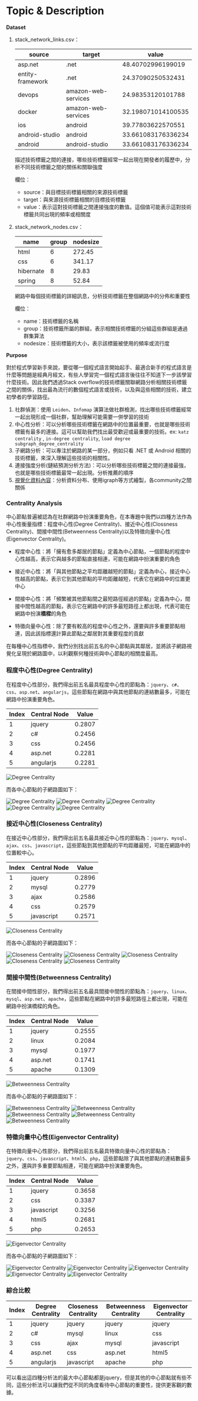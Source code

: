 # Topic & Description

**Dataset**

1. stack_network_links.csv：
    
    
    | source | target | value |
    | --- | --- | --- |
    | asp.net | .net | 48.40702996199019 |
    | entity-framework | .net | 24.37090250532431 |
    | devops | amazon-web-services | 24.98353120101788 |
    | docker | amazon-web-services | 32.198071014100535 |
    | ios | android | 39.77803622570551 |
    | android-studio | android | 33.661083176336234 |
    | android | android-studio | 33.661083176336234 |
    
    描述技術標籤之間的連接，哪些技術標籤經常一起出現在開發者的履歷中，分析不同技術標籤之間的關係和關聯強度
    
    欄位：
    
    - source：與目標技術標籤相關的來源技術標籤
    - target：與來源技術標籤相關的目標技術標籤
    - value：表示這對技術標籤之間連接強度的數值。這個值可能表示這對技術標籤共同出現的頻率或相關度
2. stack_network_nodes.csv：
    
    
    | name | group | nodesize |
    | --- | --- | --- |
    | html | 6 | 272.45 |
    | css | 6 | 341.17 |
    | hibernate | 8 | 29.83 |
    | spring | 8 | 52.84 |
    
    網路中每個技術標籤的詳細訊息，分析技術標籤在整個網路中的分佈和重要性
    
    欄位：
    
    - name：技術標籤的名稱
    - group：技術標籤所屬的群組，表示相關技術標籤的分組這些群組是通過群集算法
    - nodesize：技術標籤的大小，表示該標籤被使用的頻率或流行度

**Purpose**

對於程式學習新手來說，要從哪一個程式語言開始起手、最適合新手的程式語言是什麼等問題是經典月經文，有些人學習完一個程式語言後往往不知道下一步該學習什麼技術。因此我們透過Stack overflow的技術標籤關聯網路分析相關技術標籤之間的關係，找出最為流行的數個程式語言或技術，以及與這些相關的技術，建立初學者的學習路徑。

1. 社群偵測：使用 `Leiden`、`Infomap` 演算法做社群檢測，找出哪些技術標籤經常一起出現形成一個社群，幫助理解可能需要一併學習的技術
2. 中心性分析：可以分析哪些技術標籤在網路中的位置最重要，也就是哪些技術標籤有最多的連接。這可以幫助我們找出最受歡迎或最重要的技術。ex: `katz centrality` , `in-degree centrality`, `load degree subgraph_degree_centrality`
3. 子網路分析：可以專注於網路的某一部分，例如只看 .NET 或 Android 相關的技術標籤，來深入理解這些技術的相關性。
4. 連接強度分析(鏈結預測分析方法)：可以分析哪些技術標籤之間的連接最強，也就是哪些技術標籤最常一起出現。分析推薦的順序
5. [視覺化資料內容](https://www.kaggle.com/code/chenxidong/stack-overflow-tag-networkx-visualization)：分析資料分布、使用igraph等方式繪製，各community之間關係

### Centrality Analysis

中心節點普遍被認為在社群網路中扮演重要角色，在本專題中我們以四種方法作為中心性衡量指標：程度中心性(Degree Centrality)、接近中心性(Clossness Centrality)、間接中間性(Betweenness Centrality)以及特徵向量中心性(Eigenvector Centrality)。

- 程度中心性：將「擁有愈多鄰居的節點」定義為中心節點，一個節點的程度中心性越高，表示它與越多的節點直接相連，可能在網路中扮演重要的角色

- 接近中心性：將「與其他節點之平均距離越短的節點」定義為中心，接近中心性越高的節點，表示它到其他節點的平均距離越短，代表它在網路中的位置更中心

- 間接中心性：將「頻繁被其他節點間之最短路徑經過的節點」定義為中心，間接中間性越高的節點，表示它在網路中的許多最短路徑上都出現，代表可能在網路中扮演**橋樑**的角色

- 特徵向量中心性：除了要有較高的程度中心性之外，還要與許多重要節點相連，因此該指標還計算此節點之鄰居對其重要程度的貢獻

在每種中心性指標中，我們分別找出前五名的中心節點與其鄰居，並將該子網路視覺化呈現於網路圖中，以利觀察何種技術與中心節點的相關度最高。


### 程度中心性(Degree Centrality)

在程度中心性部分，我們得出前五名最具程度中心性的節點為：`jquery`、`c#`、`css`、`asp.net`、`angularjs`，這些節點在網路中與其他節點的連結數最多，可能在網路中扮演重要角色。

| Index | Central Node | Value |
|-------|--------------|-------|
| 1     | jquery       | 0.2807 |
| 2     | c#           | 0.2456 |
| 3     | css          | 0.2456 |
| 4     | asp.net      | 0.2281 |
| 5     | angularjs    | 0.2281 |

![Degree Centrality](img/degree_centrality/bar_chart.png)

而各中心節點的子網路圖如下：

![Degree Centrality](img/degree_centrality/jquery_graph.png)
![Degree Centrality](img/degree_centrality/c_sharp_graph.png)
![Degree Centrality](img/degree_centrality/css_graph.png)
![Degree Centrality](img/degree_centrality/asp.net_graph.png)
![Degree Centrality](img/degree_centrality/angularjs_graph.png)


### 接近中心性(Closeness Centrality)

在接近中心性部分，我們得出前五名最具接近中心性的節點為：`jquery`、`mysql`、`ajax`、`css`、`javascript`，這些節點到其他節點的平均距離最短，可能在網路中的位置較中心。

| Index | Central Node | Value |
|-------|--------------|-------|
| 1     | jquery       | 0.2896 |
| 2     | mysql        | 0.2779 |
| 3     | ajax         | 0.2586 |
| 4     | css          | 0.2579 |
| 5     | javascript   | 0.2571 |

![Closeness Centrality](img/closeness_centrality/bar_chart.png)

而各中心節點的子網路圖如下：

![Closeness Centrality](img/closeness_centrality/jquery_graph.png)
![Closeness Centrality](img/closeness_centrality/mysql_graph.png)
![Closeness Centrality](img/closeness_centrality/ajax_graph.png)
![Closeness Centrality](img/closeness_centrality/css_graph.png)
![Closeness Centrality](img/closeness_centrality/javascript_graph.png)


### 間接中間性(Betweenness Centrality)

在間接中間性部分，我們得出前五名最具間接中間性的節點為：`jquery`、`linux`、`mysql`、`asp.net`、`apache`，這些節點在網路中的許多最短路徑上都出現，可能在網路中扮演橋樑的角色。

| Index | Central Node | Value |
|-------|--------------|-------|
| 1     | jquery       | 0.2555 |
| 2     | linux        | 0.2084 |
| 3     | mysql        | 0.1977 |
| 4     | asp.net      | 0.1741 |
| 5     | apache       | 0.1309 |

![Betweenness Centrality](img/betweenness_centrality/bar_chart.png)

而各中心節點的子網路圖如下：

![Betweenness Centrality](img/betweenness_centrality/jquery_graph.png)
![Betweenness Centrality](img/betweenness_centrality/linux_graph.png)
![Betweenness Centrality](img/betweenness_centrality/mysql_graph.png)
![Betweenness Centrality](img/betweenness_centrality/asp.net_graph.png)
![Betweenness Centrality](img/betweenness_centrality/apache_graph.png)


### 特徵向量中心性(Eigenvector Centrality)

在特徵向量中心性部分，我們得出前五名最具特徵向量中心性的節點為：`jquery`、`css`、`javascript`、`html5`、`php`，這些節點除了與其他節點的連結數最多之外，還與許多重要節點相連，可能在網路中扮演重要角色。

| Index | Central Node | Value |
|-------|--------------|-------|
| 1     | jquery       | 0.3658 |
| 2     | css          | 0.3387 |
| 3     | javascript   | 0.3256 |
| 4     | html5        | 0.2681 |
| 5     | php          | 0.2653 |

![Eigenvector Centrality](img/eigenvector_centrality/bar_chart.png)

而各中心節點的子網路圖如下：

![Eigenvector Centrality](img/eigenvector_centrality/jquery_graph.png)
![Eigenvector Centrality](img/eigenvector_centrality/css_graph.png)
![Eigenvector Centrality](img/eigenvector_centrality/javascript_graph.png)
![Eigenvector Centrality](img/eigenvector_centrality/html5_graph.png)
![Eigenvector Centrality](img/eigenvector_centrality/php_graph.png)

### 綜合比較

| Index | Degree Centrality | Closeness Centrality | Betweenness Centrality | Eigenvector Centrality |
|-------|-------------------|----------------------|------------------------|------------------------|
| 1     | jquery            | jquery               | jquery                 | jquery                 |
| 2     | c#                | mysql                | linux                  | css                    |
| 3     | css               | ajax                 | mysql                  | javascript             |
| 4     | asp.net           | css                  | asp.net                | html5                  |
| 5     | angularjs         | javascript           | apache                 | php                    |

可以看出這四種分析法的最大中心節點都是jquery，但是其他的中心節點就有些不同，這些分析法可以讓我們從不同的角度看待中心節點的重要性，提供更客觀的數據。